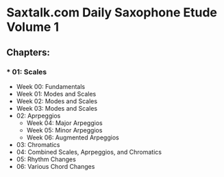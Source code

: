 # Saxtalk.com Daily Saxophone Etude Volume 1

## Chapters:
### * 01: Scales
   * Week 00: Fundamentals
   * Week 01: Modes and Scales
   * Week 02: Modes and Scales
   * Week 03: Modes and Scales
* 02: Aprpeggios
   * Week 04: Major Arpeggios
   * Week 05: Minor Arpeggios
   * Week 06: Augmented Arpeggios
* 03: Chromatics
* 04: Combined Scales, Aprpeggios, and Chromatics
* 05: Rhythm Changes
* 06: Various Chord Changes

